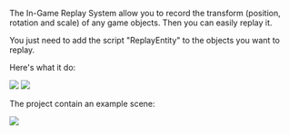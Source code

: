 The In-Game Replay System allow you to record the transform (position, rotation and scale) of any game objects. Then you can easily replay it.

You just need to add the script "ReplayEntity" to the objects you want to replay.

Here's what it do:

![](https://giant.gfycat.com/FilthyBrownBustard.gif)
![](https://giant.gfycat.com/DeliciousJampackedHogget.gif)


The project contain an example scene:

![](https://zippy.gfycat.com/PowerfulInnocentIrishwaterspaniel.gif)


